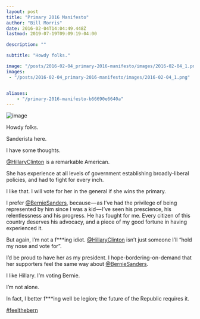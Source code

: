 ```yaml
---
layout: post
title: "Primary 2016 Manifesto"
author: "Bill Morris"
date: 2016-02-04T14:04:49.448Z
lastmod: 2019-07-19T09:09:19-04:00

description: ""

subtitle: "Howdy folks."

image: "/posts/2016-02-04_primary-2016-manifesto/images/2016-02-04_1.png" 
images:
 - "/posts/2016-02-04_primary-2016-manifesto/images/2016-02-04_1.png" 


aliases:
    - "/primary-2016-manifesto-b66690e6640a"
---
```


![image](/assets/img/2016-02-04_1.png)

Howdy folks.

Sanderista here.

I have some thoughts.

[@HillaryClinton](https://twitter.com/HillaryClinton) is a remarkable American.

She has experience at all levels of government establishing broadly-liberal policies, and had to fight for every inch.

I like that. I will vote for her in the general if she wins the primary.

I prefer [@BernieSanders](https://twitter.com/BernieSanders), because — as I’ve had the privilege of being represented by him since I was a kid — I’ve seen his prescience, his relentlessness and his progress. He has fought for me. Every citizen of this country deserves his advocacy, and a piece of my good fortune in having experienced it.

But again, I’m not a f***ing idiot. [@HillaryClinton](https://twitter.com/HillaryClinton) isn’t just someone I’ll “hold my nose and vote for”.

I’d be proud to have her as my president. I hope-bordering-on-demand that her supporters feel the same way about [@BernieSanders](https://twitter.com/BernieSanders).

I like Hillary. I’m voting Bernie.

I’m not alone.

In fact, I better f***ing well be legion; the future of the Republic requires it.

[#feelthebern](https://twitter.com/hashtag/feelthebern?src=hash)
